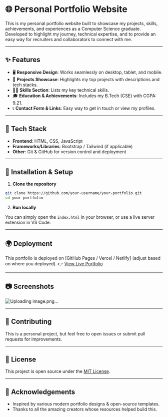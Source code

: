 

# 🌐 Personal Portfolio Website

This is my personal portfolio website built to showcase my projects, skills, achievements, and experiences as a Computer Science graduate.
Developed to highlight my journey, technical expertise, and to provide an easy way for recruiters and collaborators to connect with me.

---

## ✨ Features

* 🖥️ **Responsive Design**: Works seamlessly on desktop, tablet, and mobile.
* 💼 **Projects Showcase**: Highlights my top projects with descriptions and tech stacks.
* 🧑‍💻 **Skills Section**: Lists my key technical skills.
* 🎓 **Education & Achievements**: Includes my B.Tech (CSE) with CGPA: 9.21.
* 📞 **Contact Form & Links**: Easy way to get in touch or view my profiles.

---

## 🚀 Tech Stack

* **Frontend**: HTML, CSS, JavaScript
* **Frameworks/Libraries**: Bootstrap / Tailwind (if applicable)
* **Other**: Git & GitHub for version control and deployment

---

## 🔧 Installation & Setup

1. **Clone the repository**

```bash
git clone https://github.com/your-username/your-portfolio.git
cd your-portfolio
```

2. **Run locally**

You can simply open the `index.html` in your browser, or use a live server extension in VS Code.

---

## 🌍 Deployment

This portfolio is deployed on \[GitHub Pages / Vercel / Netlify] (adjust based on where you deployed).
👉 [View Live Portfolio](https://yericherlajenissy.github.io/zenissy/)

---

## 📷 Screenshots
![Uploading image.png…]()

---

## 🤝 Contributing

This is a personal project, but feel free to open issues or submit pull requests for improvements.

---

## 📜 License

This project is open source under the [MIT License](LICENSE).

---

## 🙌 Acknowledgements

* Inspired by various modern portfolio designs & open-source templates.
* Thanks to all the amazing creators whose resources helped build this.

